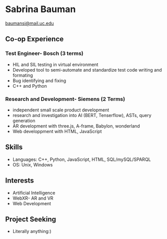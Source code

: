 # Sabrina Bauman

baumansi@mail.uc.edu 

## Co-op Experience

### Test Engineer- Bosch (3 terms) 
- HIL and SIL testing in virtual environment
- Developed tool to semi-automate and standardize test code writing and formating
- Bug identifying and fixing
- C++ and Python

### Research and Development- Siemens (2 Terms)
- independent small scale product development
- research and investigation into AI (BERT, Tenserflow), ASTs, query generation
- AR development with three.js, A-frame, Babylon, wonderland
- Web developpment with HTML, JavaScript 

## Skills
- Languages: C++, Python, JavaScript, HTML, SQL/mySQL/SPARQL
- OS: Unix, Windows

## Interests
- Artificial Intelligence
- WebXR- AR and VR
- Web Development

## Project Seeking
- Literally anything:)
